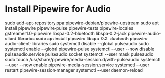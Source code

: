 # Install Pipewire for Audio

sudo add-apt-repository ppa:pipewire-debian/pipewire-upstream
sudo apt install pipewire pipewire-pulse pipewire-tests pipewire-locales gstreamer1.0-pipewire libspa-0.2-bluetooth libspa-0.2-jack pipewire-audio-client-libraries
sudo apt install pipewire libspa-0.2-bluetooth pipewire-audio-client-libraries
sudo systemctl disable --global pulseaudio
sudo systemctl enable --global pipewire-pulse
systemctl --user --now disable pulseaudio.service pulseaudio.socket
systemctl --user mask pulseaudio
sudo touch /usr/share/pipewire/media-session.d/with-pulseaudio
systemctl --user --now enable pipewire-media-session.service
systemctl --user restart pipewire-session-manager
systemctl --user daemon-reload

